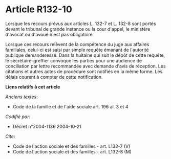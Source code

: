 # Article R132-10

Lorsque les recours prévus aux articles L. 132-7 et L. 132-8 sont portés devant le tribunal de grande instance ou la cour
d'appel, le ministère d'avocat ou d'avoué n'est pas obligatoire.

Lorsque ces recours relèvent de la compétence du juge aux affaires familiales, celui-ci est saisi par simple requête émanant
de l'autorité publique demanderesse. Dans la huitaine qui suit le dépôt de cette requête, le secrétaire-greffier convoque les
parties pour une audience de conciliation par lettre recommandée avec demande d'avis de réception. Les citations et autres
actes de procédure sont notifiés en la même forme. Les délais courent à compter de cette notification.

**Liens relatifs à cet article**

_Anciens textes_:

  - Code de la famille et de l'aide sociale art. 196 al. 3 et 4

_Codifié par_:

  - Décret n°2004-1136 2004-10-21

_Cite_:

  - Code de l'action sociale et des familles - art. L132-7 (V)
  - Code de l'action sociale et des familles - art. L132-8 (M)
